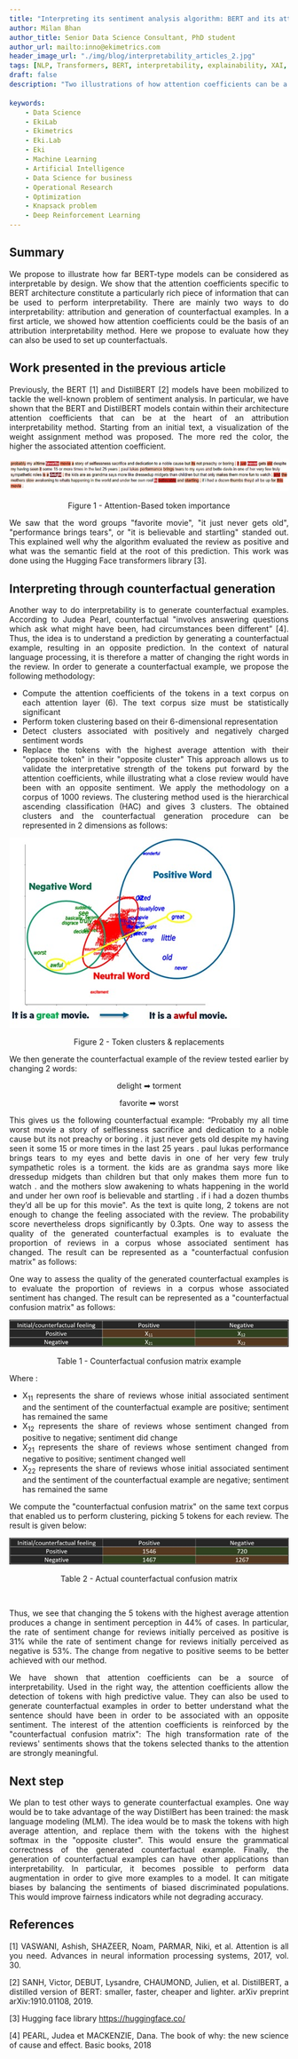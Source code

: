 ```yaml
---
title: "Interpreting its sentiment analysis algorithm: BERT and its attention coefficients (2/2)"
author: Milan Bhan
author_title: Senior Data Science Consultant, PhD student
author_url: mailto:inno@ekimetrics.com
header_image_url: "./img/blog/interpretability_articles_2.jpg"
tags: [NLP, Transformers, BERT, interpretability, explainability, XAI, attention]
draft: false
description: "Two illustrations of how attention coefficients can be a source of interpretability"

keywords:
    - Data Science
    - EkiLab
    - Ekimetrics
    - Eki.Lab
    - Eki
    - Machine Learning
    - Artificial Intelligence
    - Data Science for business
    - Operational Research
    - Optimization
    - Knapsack problem
    - Deep Reinforcement Learning
---
```


<!-- import useBaseUrl from "@docusaurus/useBaseUrl";

<link rel="stylesheet" href="{useBaseUrl('katex/katex.min.css')}" />
 -->
<!--truncate-->



## Summary
<div align="justify"> 

We propose to illustrate how far BERT-type models can be considered as interpretable by design. We show that the attention coefficients specific to BERT architecture constitute a particularly rich piece of information that can be used to perform interpretability. There are mainly two ways to do interpretability: attribution and generation of counterfactual examples. In a first article, we showed how attention coefficients could be the basis of an attribution interpretability method. Here we propose to evaluate how they can also be used to set up counterfactuals. 
</div>


 <div align="justify"> 

## Work presented in the previous article

Previously, the BERT [1] and DistilBERT [2] models have been mobilized to tackle the well-known problem of sentiment analysis. In particular, we have shown that the BERT and DistilBERT models contain within their architecture attention coefficients that can be at the heart of an attribution interpretability method. Starting from an initial text, a visualization of the weight assignment method was proposed. The more red the color, the higher the associated attention coefficient. 

 ![screenshot-app](img/Interpretability_sentiment_analysis/Part_II/Image_2.jpg)
<div align="center"> Figure 1 - Attention-Based token importance</div>

 We saw that the word groups "favorite movie", "it just never gets old", "performance brings tears", or "it is believable and startling" standed out. This explained well why the algorithm evaluated the review as positive and what was the semantic field at the root of this prediction. This work was done using the Hugging Face transformers library [3].

## Interpreting through counterfactual generation

Another way to do interpretability is to generate counterfactual examples. According to Judea Pearl, counterfactual "involves answering questions which ask what might have been, had circumstances been different” [4]. Thus, the idea is to understand a prediction by generating a counterfactual example, resulting in an opposite prediction. In the context of natural language processing, it is therefore a matter of changing the right words in the review. In order to generate a counterfactual example, we propose the following methodology:
- Compute the attention coefficients of the tokens in a text corpus on each attention layer (6). The text corpus size must be statistically significant 
- Perform token clustering based on their 6-dimensional representation
- Detect clusters associated with positively and negatively charged sentiment words
- Replace the tokens with the highest average attention with their "opposite token" in their "opposite cluster"
This approach allows us to validate the interpretative strength of the tokens put forward by the attention coefficients, while illustrating what a close review would have been with an opposite sentiment. 
We apply the methodology on a corpus of 1000 reviews. The clustering method used is the hierarchical ascending classification (HAC) and gives 3 clusters. The obtained clusters and the counterfactual generation procedure can be represented in 2 dimensions as follows:

 ![screenshot-app](img/Interpretability_sentiment_analysis/Part_II/Image_3.jpg)
<div align="center"> Figure 2 - Token clusters & replacements</div>



We then generate the counterfactual example of the review tested earlier by changing 2 words: 


 <div align="center"> 
delight ➡ torment

favorite ➡ worst

</div>

This gives us the following counterfactual example:
“Probably my all time worst movie a story of selflessness sacrifice and dedication to a noble cause but its not preachy or boring . it just never gets old despite my having seen it some 15 or more times in the last 25 years . paul lukas performance brings tears to my eyes and bette davis in one of her very few truly sympathetic roles is a torment. the kids are as grandma says more like dressedup midgets than children but that only makes them more fun to watch . and the mothers slow awakening to whats happening in the world and under her own roof is believable and startling . if i had a dozen thumbs they’d all be up for this movie".
As the text is quite long, 2 tokens are not enough to change the feeling associated with the review. The probability score nevertheless drops significantly by 0.3pts.
One way to assess the quality of the generated counterfactual examples is to evaluate the proportion of reviews in a corpus whose associated sentiment has changed. The result can be represented as a "counterfactual confusion matrix" as follows:


One way to assess the quality of the generated counterfactual examples is to evaluate the proportion of reviews in a corpus whose associated sentiment has changed. The result can be represented as a "counterfactual confusion matrix" as follows:



 ![screenshot-app](img/Interpretability_sentiment_analysis/Part_II/Image_4.jpg)
<div align="center"> Table 1 - Counterfactual confusion matrix example</div>

Where :
- X<sub>11</sub> represents the share of reviews whose initial associated sentiment and the sentiment of the counterfactual example are positive; sentiment has remained the same 
- X<sub>12</sub> represents the share of reviews whose sentiment changed from positive to negative; sentiment did change 
- X<sub>21</sub> represents the share of reviews whose sentiment changed from negative to positive; sentiment changed well
- X<sub>22</sub> represents the share of reviews whose initial associated sentiment and the sentiment of the counterfactual example are negative; sentiment has remained the same

We compute the "counterfactual confusion matrix" on the same text corpus that enabled us to perform clustering, picking 5 tokens for each review. The result is given below:

 ![screenshot-app](img/Interpretability_sentiment_analysis/Part_II/Image_5.jpg)
<div align="center"> Table 2 - Actual counterfactual confusion matrix</div>
 <p>&nbsp;</p>
Thus, we see that changing the 5 tokens with the highest average attention produces a change in sentiment perception in 44% of cases. In particular, the rate of sentiment change for reviews initially perceived as positive is 31% while the rate of sentiment change for reviews initially perceived as negative is 53%. The change from negative to positive seems to be better achieved with our method.

We have shown that attention coefficients can be a source of interpretability. Used in the right way, the attention coefficients allow the detection of tokens with high predictive value. They can also be used to generate counterfactual examples in order to better understand what the sentence should have been in order to be associated with an opposite sentiment. The interest of the attention coefficients is reinforced by the "counterfactual confusion matrix": The high transformation rate of the reviews' sentiments shows that the tokens selected thanks to the attention are strongly meaningful.

## Next step
We plan to test other ways to generate counterfactual examples. One way would be to take advantage of the way DistilBert has been trained: the mask language modeling (MLM). The idea would be to mask the tokens with high average attention, and replace them with the tokens with the highest softmax in the "opposite cluster". This would ensure the grammatical correctness of the generated counterfactual example. Finally, the generation of counterfactual examples can have other applications than interpretability. In particular, it becomes possible to perform data augmentation in order to give more examples to a model. It can mitigate biases by balancing the sentiments of biased discriminated populations. This would improve fairness indicators while not degrading accuracy. 

## References
[1] VASWANI, Ashish, SHAZEER, Noam, PARMAR, Niki, et al. Attention is all you need. Advances in neural information processing systems, 2017, vol. 30.

[2] SANH, Victor, DEBUT, Lysandre, CHAUMOND, Julien, et al. DistilBERT, a distilled version of BERT: smaller, faster, cheaper and lighter. arXiv preprint arXiv:1910.01108, 2019.

[3] Hugging face library https://huggingface.co/

[4] PEARL, Judea et MACKENZIE, Dana. The book of why: the new science of cause and effect. Basic books, 2018

</div>